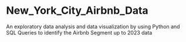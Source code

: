 # New_York_City_Airbnb_Data
An exploratory data analysis and data visualization by using Python and SQL Queries to identify the Airbnb Segment up to 2023 data
